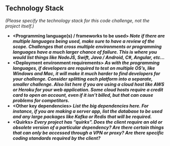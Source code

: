 ## Technology Stack
_(Please specify the technology stack for this code challenge, not the project itself.)_

*   **&lt;Programming language(s) / frameworks to be used>  _Note if there are multiple languages being used, make sure to have a review of the scope.  Challenges that cross multiple environments or programming languages have a much larger chance of failure.  This is where you would list things like NodeJS, Swift, Java / Android, C#, Angular, etc..._**
*   **&lt;Deployment environment requirements>  _As with the programming languages, if developers are required to test on multiple OS’s, like Windows and Mac, it will make it much harder to find developers for your challenge.  Consider splitting each platform into a separate, smaller challenge.  Also list here if you are using a cloud host like AWS or Heroku for your web application.  Some cloud hosts require a credit card to open an account, even if it isn’t billed, but that can cause problems for competitors._**
*   **&lt;Other key dependencies>  _List the big dependencies here.  For instance, if you are making a server app, list the database to be used and any large packages like Kafka or Redis that will be required._**
*   **&lt;Quirks>  _Every project has “quirks”.  Does the client require an old or obsolete version of a particular dependency?  Are there certain things that can only be accessed through a VPN or proxy?  Are there specific coding standards required by the client?_**
